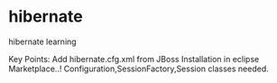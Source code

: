 # hibernate
hibernate learning

Key Points:
Add hibernate.cfg.xml from JBoss Installation in eclipse Marketplace..!
Configuration,SessionFactory,Session classes needed.
